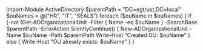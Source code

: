 Import-Module ActiveDirectory
$parentPath = "DC=egtrust,DC=local"
$ouNames = @("HR", "IT", "SEALS")
foreach ($ouName in $ouNames) {
    if (-not (Get-ADOrganizationalUnit -Filter { Name -eq $ouName } -SearchBase $parentPath -ErrorAction SilentlyContinue)) {
        New-ADOrganizationalUnit -Name $ouName -Path $parentPath
        Write-Host "Created OU: $ouName"
    } else {
        Write-Host "OU already exists: $ouName"
    }
}
